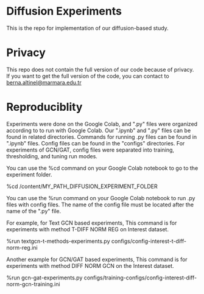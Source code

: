 # Diffusion Experiments
This is the repo for implementation of our diffusion-based study.

# Privacy

This repo does not contain the full version of our code because of privacy. If you want to get the full version of the code, you can contact to berna.altinel@marmara.edu.tr 

# Reproduciblity

Experiments were done on the Google Colab, and ".py" files were organized according to to run with Google Colab. Our ".ipynb" and ".py" files can be found in related directories. Commands for running .py files can be found in ".ipynb" files. Config files can be found in the "configs" directories. For experiments of GCN/GAT, config files were separated into training, thresholding, and tuning run modes.

You can use the %cd command on your Google Colab notebook to go to the experiment folder.

%cd /content/MY_PATH_DIFFUSION_EXPERIMENT_FOLDER

You can use the %run command on your Google Colab notebook to run .py files with config files. The name of the config file must be located after the name of the ".py" file.

For example, for Text GCN based experiments, This command is for experiments with method T-DIFF NORM REG on Interest dataset.  

%run textgcn-t-methods-experiments.py configs/config-interest-t-diff-norm-reg.ini

Another example for GCN/GAT based experiments, This command is for experiments with method DIFF NORM GCN on the Interest dataset. 

%run gcn-gat-experiments.py configs/training-configs/config-interest-diff-norm-gcn-training.ini
